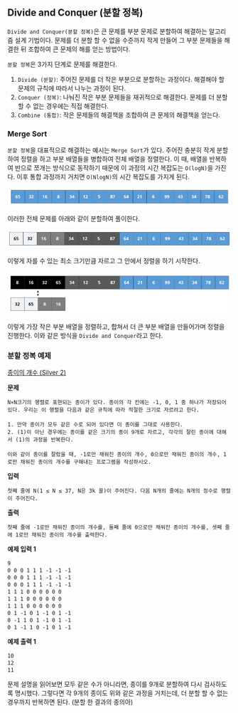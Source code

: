 
## Divide and Conquer (분할 정복)

`Divide and Conquer(분할 정복)`은 큰 문제를 부분 문제로 분할하여 해결하는 알고리즘 설계 기법이다. 문제를 더 분할 할 수 없을 수준까지 작게 만들어 그 부분 문제들을 해결한 뒤 조합하여 큰 문제의 해를 얻는 방법이다.

`분할 정복`은 3가지 단계로 문제를 해결한다.

1. `Divide (분할)`: 주어진 문제를 더 작은 부분으로 분할하는 과정이다. 해결해야 할 문제의 규칙에 따라서 나누는 과정이 된다.
2. `Conquer (정복)`: 나눠진 작은 부분 문제들을 재귀적으로 해결한다. 문제를 더 분할 할 수 없는 경우에는 직접 해결한다.
3. `Combine (통합)`: 작은 문제들의 해결책을 조합하여 큰 문제의 해결책을 얻는다.

### Merge Sort

`분할 정복`을 대표적으로 해결하는 예시는 `Merge Sort`가 있다. 주어진 충분히 작게 분할하여 정렬을 하고 부분 배열들을 병합하여 전체 배열을 정렬한다. 이 때, 배열을 반복하여 반으로 쪼개는 방식으로 동작하기 때문에 이 과정의 시간 복잡도는 `O(logN)`을 가진다. 이후 통합 과정까지 거치면 `O(NlogN)`의 시간 복잡도를 가지게 된다.

![](../image/merge1.png)

이러한 전체 문제를 아래와 같이 분할하여 풀이한다.

![](../image/merge2.png)

이렇게 자를 수 있는 최소 크기만큼 자르고 그 안에서 정렬을 하기 시작한다.

![](../image/merge3.png)

이렇게 가장 작은 부분 배열을 정렬하고, 합쳐서 더 큰 부분 배열을 만들어가며 정렬을 진행한다. 이와 같은 방식을 `Divide and Conquer`라고 한다.

### 분할 정복 예제

[종이의 개수 (Silver 2)](https://www.acmicpc.net/problem/1780)

**문제**

	N×N크기의 행렬로 표현되는 종이가 있다. 종이의 각 칸에는 -1, 0, 1 중 하나가 저장되어 있다. 우리는 이 행렬을 다음과 같은 규칙에 따라 적절한 크기로 자르려고 한다.
	
	1. 만약 종이가 모두 같은 수로 되어 있다면 이 종이를 그대로 사용한다.
	2. (1)이 아닌 경우에는 종이를 같은 크기의 종이 9개로 자르고, 각각의 잘린 종이에 대해서 (1)의 과정을 반복한다.
	
	이와 같이 종이를 잘랐을 때, -1로만 채워진 종이의 개수, 0으로만 채워진 종이의 개수, 1로만 채워진 종이의 개수를 구해내는 프로그램을 작성하시오.

**입력**

	첫째 줄에 N(1 ≤ N ≤ 37, N은 3k 꼴)이 주어진다. 다음 N개의 줄에는 N개의 정수로 행렬이 주어진다.

**출력**

	첫째 줄에 -1로만 채워진 종이의 개수를, 둘째 줄에 0으로만 채워진 종이의 개수를, 셋째 줄에 1로만 채워진 종이의 개수를 출력한다.

**예제 입력 1**

	9
	0 0 0 1 1 1 -1 -1 -1
	0 0 0 1 1 1 -1 -1 -1
	0 0 0 1 1 1 -1 -1 -1
	1 1 1 0 0 0 0 0 0
	1 1 1 0 0 0 0 0 0
	1 1 1 0 0 0 0 0 0
	0 1 -1 0 1 -1 0 1 -1
	0 -1 1 0 1 -1 0 1 -1
	0 1 -1 1 0 -1 0 1 -1

**예제 출력 1**

	10
	12
	11

문제 설명을 읽어보면 모두 같은 수가 아니라면, 종이를 9개로 분할하여 다시 검사하도록 명시했다. 그렇다면 각 9개의 종이도 위와 같은 과정을 거치는데, 더 분할 할 수 없는 경우까지 반복하면 된다. (분할 한 결과의 종의아)